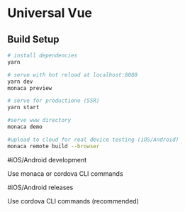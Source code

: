 # Universal Vue


## Build Setup

``` bash
# install dependencies
yarn

# serve with hot reload at localhost:8080
yarn dev
monaca preview

# serve for productiono (SSR)
yarn start

#serve www directory
monaca demo

#upload to cloud for real device testing (iOS/Android)
monaca remote build --browser

```

#iOS/Android development

Use monaca or cordova CLI commands

#iOS/Android releases

Use cordova CLI commands (recommended)




